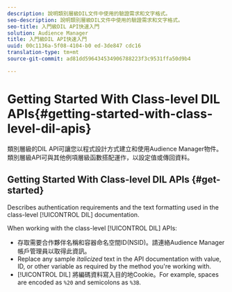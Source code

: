```yaml
---
description: 說明類別層級DIL文件中使用的驗證需求和文字格式。
seo-description: 說明類別層級DIL文件中使用的驗證需求和文字格式。
seo-title: 入門級DIL API快速入門
solution: Audience Manager
title: 入門級DIL API快速入門
uuid: 00c1136a-5f08-4104-b0 ed-3de847 cdc16
translation-type: tm+mt
source-git-commit: ad81dd596434534906788223f3c9531ffa50d9b4

---
```



# Getting Started With Class-level DIL APIs{#getting-started-with-class-level-dil-apis}

類別層級的DIL API可讓您以程式設計方式建立和使用Audience Manager物件。類別層級API可與其他例項層級函數搭配運作，以設定值或傳回資料。

## Getting Started With Class-level DIL APIs {#get-started}

Describes authentication requirements and the text formatting used in the class-level [!UICONTROL DIL] documentation.

<!-- 

c_class_start.xml

 -->

When working with the class-level [!UICONTROL DIL] APIs:

* 存取需要合作夥伴名稱和容器命名空間ID(NSID)。請連絡Audience Manager帳戶管理員以取得此資訊。
* Replace any sample *italicized* text in the API documentation with value, ID, or other variable as required by the method you're working with.
* [!UICONTROL DIL] 將編碼資料寫入目的地Cookie。For example, spaces are encoded as `%20` and semicolons as `%3B`.


